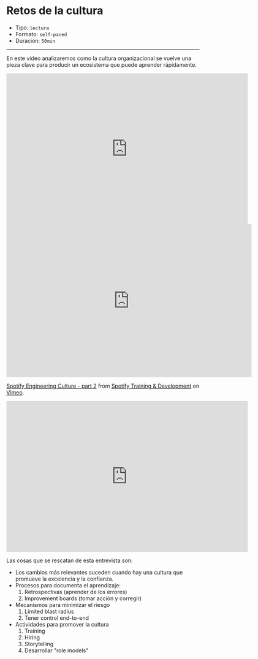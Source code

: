 # Retos de la cultura

* Tipo: `lectura`
* Formato: `self-paced`
* Duración: `50min`

***

En este video analizaremos como la cultura organizacional se vuelve una 
pieza clave para producir un ecosistema que puede aprender rápidamente.


<iframe width="630" height="394" src="https://www.useloom.com/embed/90102cf63263435faa7f867c1e9c2d33" frameborder="0" webkitallowfullscreen mozallowfullscreen allowfullscreen></iframe>

<iframe src="https://player.vimeo.com/video/94950270" width="640" height="400" frameborder="0" webkitallowfullscreen mozallowfullscreen allowfullscreen></iframe>
<p><a href="https://vimeo.com/94950270">Spotify Engineering Culture - part 2</a> from <a href="https://vimeo.com/user14023874">Spotify Training &amp; Development</a> on <a href="https://vimeo.com">Vimeo</a>.</p>

<iframe width="630" height="394" src="https://www.useloom.com/embed/9829eb5e520a4ee69e2b915f2d388e30" frameborder="0" webkitallowfullscreen mozallowfullscreen allowfullscreen></iframe>

Las cosas que se rescatan de esta entrevista son:

* Los cambios más relevantes suceden cuando hay una cultura que promueve 
	la excelencia y la confianza.
* Procesos para documenta el aprendizaje:
	1. Retrospectivas (aprender de los errores)
	2. Improvement boards (tomar acción y corregir)
* Mecanismos para minimizar el riesgo
	1. Limited blast radius
	2. Tener control end-to-end
* Actividades para promover la cultura
	1. Training
	2. Hiring
	3. Storytelling
	4. Desarrollar "role models"